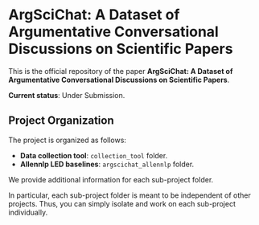 # ArgSciChat: A Dataset of Argumentative Conversational Discussions on Scientific Papers

This is the official repository of the paper **ArgSciChat: A Dataset of Argumentative Conversational Discussions on Scientific Papers**.

**Current status**: Under Submission.

## Project Organization

The project is organized as follows:

* **Data collection tool**: `collection_tool` folder.
* **Allennlp LED baselines**: `argscichat_allennlp` folder.

We provide additional information for each sub-project folder.

In particular, each sub-project folder is meant to be independent of other projects.
Thus, you can simply isolate and work on each sub-project individually.